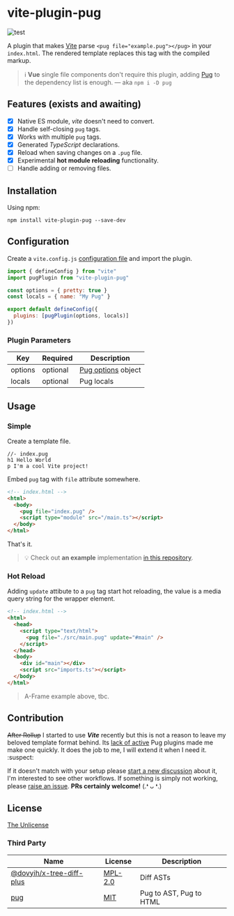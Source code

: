 # vite-plugin-pug

![test](https://github.com/SubZtep/vite-plugin-pug/workflows/npm%20test/badge.svg)

A plugin that makes [Vite](https://vitejs.dev/) parse `<pug file="example.pug"></pug>` in your `index.html`. The rendered template replaces this tag with the compiled markup.

> :information_source: **Vue** single file components don't require this plugin, adding [Pug](https://www.npmjs.com/package/pug) to the dependency list is enough. — aka `npm i -D pug`

## Features (exists and awaiting)

- [x] Native ES module, _vite_ doesn't need to convert.
- [x] Handle self-closing `pug` tags.
- [x] Works with multiple `pug` tags.
- [x] Generated _TypeScript_ declarations.
- [x] Reload when saving changes on a `.pug` file.
- [x] Experimental **hot module reloading** functionality.
- [ ] Handle adding or removing files.

## Installation

Using npm:

```console
npm install vite-plugin-pug --save-dev
```

## Configuration

Create a `vite.config.js` [configuration file](https://vitejs.dev/config/) and import the plugin.

```js
import { defineConfig } from "vite"
import pugPlugin from "vite-plugin-pug"

const options = { pretty: true }
const locals = { name: "My Pug" }

export default defineConfig({
  plugins: [pugPlugin(options, locals)]
})
```

### Plugin Parameters

| Key | Required | Description                   |
| --- | ------- | ----------------------------- |
| options | optional    | [Pug options](https://pugjs.org/api/reference.html#options) object |
| locals | optional    | Pug locals |

## Usage

### Simple

Create a template file.

```pug
//- index.pug
h1 Hello World
p I'm a cool Vite project!
```

Embed `pug` tag with `file` attribute somewhere.

```html
<!-- index.html -->
<html>
  <body>
    <pug file="index.pug" />
    <script type="module" src="/main.ts"></script>
  </body>
</html>
```

That's it.

> :bulb: Check out **an example** implementation [in this repository](https://github.com/SubZtep/css-tetris-3d).

### Hot Reload

Adding `update` attibute to a `pug` tag start hot reloading, the value is a media query string for the wrapper element.

```html
<!-- index.html -->
<html>
  <head>
    <script type="text/html">
      <pug file="./src/main.pug" update="#main" />
    </script>
  </head>
  <body>
    <div id="main"></div>
    <script src="imports.ts"></script>
  </body>
</html>
```

> A-Frame example above, tbc.

## Contribution

~~After Rollup~~ I started to use _**Vite**_ recently but this is not a reason to leave my beloved template format behind. Its [lack of active](https://github.com/marlonmarcello/vite-plugin-pug) Pug plugins made me make one quickly. It does the job to me, I will extend it when I need it. :suspect:

If it doesn't match with your setup please [start a new discussion](https://github.com/SubZtep/vite-plugin-pug/discussions/new) about it, I'm interested to see other workflows. If something is simply not working, please [raise an issue](https://github.com/SubZtep/vite-plugin-pug/issues/new). **PRs certainly welcome!** (.❛ ᴗ ❛.)

## License

[The Unlicense](LICENSE)

### Third Party

| Name                                                                   | License                                                       | Description             |
| ---------------------------------------------------------------------- | ------------------------------------------------------------- | ----------------------- |
| [@dovyih/x-tree-diff-plus](https://github.com/yidafu/x-tree-diff-plus) | [MPL-2.0](https://github.com/yidafu/x-tree-diff-plus/LICENSE) | Diff ASTs               |
| [pug](https://github.com/pugjs/pug)                                    | [MIT](https://github.com/pugjs/pug#license)                   | Pug to AST, Pug to HTML |
